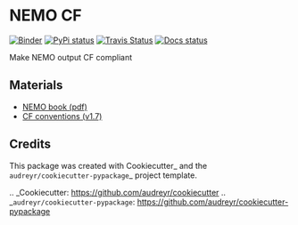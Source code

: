 # NEMO CF

[![Binder](https://mybinder.org/badge_logo.svg)](https://mybinder.org/v2/gh/willirath/nemo_cf/master)
[![PyPi status](https://img.shields.io/pypi/v/nemo_cf.svg)](https://pypi.python.org/pypi/nemo_cf)
[![Travis Status](https://img.shields.io/travis/willirath/nemo_cf.svg)](https://travis-ci.com/willirath/nemo_cf)
[![Docs status](https://readthedocs.org/projects/nemo-cf/badge/?version=latest)](https://nemo-cf.readthedocs.io/en/latest/?badge=latest)

Make NEMO output CF compliant

## Materials

- [NEMO book (pdf)](https://www.nemo-ocean.eu/wp-content/uploads/NEMO_book.pdf)
- [CF conventions (v1.7)](http://cfconventions.org/Data/cf-conventions/cf-conventions-1.7/cf-conventions.html)


## Credits

This package was created with Cookiecutter_ and the `audreyr/cookiecutter-pypackage`_ project template.

.. _Cookiecutter: https://github.com/audreyr/cookiecutter
.. _`audreyr/cookiecutter-pypackage`: https://github.com/audreyr/cookiecutter-pypackage
